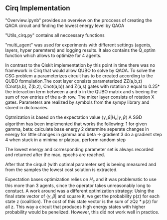 ## Cirq Implementation

"Overview.ipynb" provides an overview on the proccess of creating the QAOA circuit and finding the lowest energy level by QAOA

"Utils_cirq.py" contains all neccessary functions

"multi_agent" was used for experiments with different settings (agents, layers, hyper paremters) and logging results. It also contains the Q_optim function which allows to optimize for 4 agents.


In contrast to the Qiskit implementation by this point in time there was no framework in Cirq that would allow QUBO to solve by QAOA.
To solve the CSG problem a parameterizes circuit has to be created according to the QUBO formulation.The cost layer consists parameterized ZZ(a,b,z) (Cnot(a,b), Z(b,z), Cnot(a,b)) and Z(a,s) gates with rotation z equal to 0.25* the interaction term between a and b in the QUBO matrix and s beeing the sum of row entries of the a-th row. The mixer layer consists of rotation X gates.
Parameters are realized by symbols from the sympy library and stored in dictonaries.

Optmization is based on the expectation value $\langle\gamma,\beta |H_c| \gamma,\beta\rangle$
A SGD algorithm has been implemented that works the following:
1 for given gamma, beta: calculate base energy
2 determine seperate changes in energy for little changes in gamma and beta -> gradient
3 do a gradient step
4 when stuck in a minima or plateau, perform random step

The lowest energy and corresponding parameter set is always recorded and returned after the max. epochs are reached.

After that the cirquit (with optimal parameter set) is beeing measured and from the samples the lowest cost solution is extracted.

Expectation bases optimization relies on $H_c$ and it was problematic to use this more than 3 agents, since the operator takes unreasonably long to constuct.
A work around was a different optimization strategy:
Using the final state vector of $\langle\gamma,\beta|$ and square it, we get the probability p(z) for each state z (coalition). The cost of this state vector is the sum of zQz * p(z) for all z. 
This way a circuit that produces high energy states with higher probability would be penelized.
However, this did not work well in practice. 
